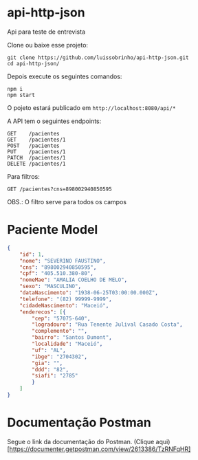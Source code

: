 # api-http-json

Api para teste de entrevista

Clone ou baixe esse projeto: 

``` shell
git clone https://github.com/luissobrinho/api-http-json.git
cd api-http-json/
```


Depois execute os seguintes comandos:

``` shell
npm i
npm start
```

O pojeto estará publicado em `http://localhost:8080/api/*`

A API tem o seguintes endpoints:

```
GET    /pacientes
GET    /pacientes/1
POST   /pacientes
PUT    /pacientes/1
PATCH  /pacientes/1
DELETE /pacientes/1
```

Para filtros:

```
GET /pacientes?cns=898002940850595
```

OBS.: O filtro serve para todos os campos

# Paciente Model

``` json
{
    "id": 1,
    "nome": "SEVERINO FAUSTINO",
    "cns": "898002940850595",
    "cpf": "405.510.380-80",
    "nomeMae": "AMALIA COELHO DE MELO",
    "sexo": "MASCULINO",
    "dataNascimento": "1938-06-25T03:00:00.000Z",
    "telefone": "(82) 99999-9999",
    "cidadeNascimento": "Maceió",
    "enderecos": [{
        "cep": "57075-640",
        "logradouro": "Rua Tenente Julival Casado Costa",
        "complemento": "",
        "bairro": "Santos Dumont",
        "localidade": "Maceió",
        "uf": "AL",
        "ibge": "2704302",
        "gia": "",
        "ddd": "82",
        "siafi": "2785"
        }
    ]
}
```

# Documentação Postman

Segue o link da documentação do Postman. (Clique aqui)[https://documenter.getpostman.com/view/2613386/TzRNFqHR]